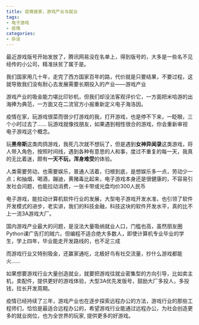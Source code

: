 ```yaml
---
title: 疫情居家，游戏产业与就业
tags: 
- 电子游戏
- 疫情
categories:
- 杂谈
---
```



最近游戏版号开始发放了，腾讯网易没在名单上，得到版号的，大多是一些名不见经传的小公司，精准扶贫了属于是。

我们国家用几十年，走完了西方国家百年的路，代价就是只要结果，不要过程，这就导致我们没有耐心去发展需要长期投入的产业——游戏产业

游戏产业的吸金能力堪比印钞机，但我们却没法客观评价它，一方面把米哈游的出海捧为典范，一方面又在二流官方小报重新定义电子海洛因。

疫情在家，玩游戏很菜而很少打游戏的我，打开游戏，也是停不下来，一眨眼，三个小时过去了…… 玩游戏就像找朋友，如果遇到相性很合的游戏，你会重新审视电子游戏这个概念。

玩**黑帝斯**这类肉鸽游戏，我死几次就不想玩了，但是遇到**女神异闻录**这类游戏，将人带入角色，按照时间线，遇到各种有意思的人和事，度过不重复的每一天，我真的无比着迷，颇有**一天不玩，浑身难受**的体验。

人类需要劳动，也需要娱乐，普通人活着，归根到底，是想娱乐多一点，劳动少一点；和抽烟，喝酒，蹦迪，黄赌毒比起来，电子游戏本身还是很健康的，不容易引发社会问题，也能拉动消费，一张卡带或光盘均价300人民币

电子游戏，能拉动计算机软件行业的发展，大型电子游戏开发水准，也引领了软件开发模式的进步，老实讲，我们的科技金融，科技这块的软件开发水平，真的比不上一流3A游戏大厂。

国内游戏产业最大的问题，是没法大量吸纳就业人口，门槛也高，虽然朋友圈Python课广告打的贼六，但编程不适合绝大多数人，即使计算机专业毕业的学生，学上四年，毕业能走开发路线的，也不足三成

而游戏行业又特别吸金，还赢家通吃，北极好鸟有社交流量，抄什么游戏都能火…… 

如果想要游戏行业大量创造就业，就要把游戏往就业密集型的方向引导，比如卖主机，卖配件，提供更好的游戏体验，大型3A优先发版号，鼓励大厂多投人，多投钱，拉长开发周期。

疫情已经持续了三年，游戏产业也在逐步探索远程办公的方法，游戏行业的那些工程师们，恰恰是最适合远程办公的，希望游戏行业能通过远程办公，为社会创造更多的就业岗位，也为全世界的玩家, 提供更多的好游戏。

